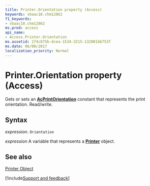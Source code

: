```yaml
---
title: Printer.Orientation property (Access)
keywords: vbaac10.chm12862
f1_keywords:
- vbaac10.chm12862
ms.prod: access
api_name:
- Access.Printer.Orientation
ms.assetid: 274c875b-dcea-1534-3215-132001bbf53f
ms.date: 06/08/2017
localization_priority: Normal
---
```



# Printer.Orientation property (Access)

Gets or sets an  **[AcPrintOrientation](Access.AcPrintOrientation.md)** constant that represents the print orientation. Read/write.


## Syntax

_expression_. `Orientation`

_expression_ A variable that represents a **[Printer](Access.Printer.md)** object.


## See also


[Printer Object](Access.Printer.md)

[!include[Support and feedback](~/includes/feedback-boilerplate.md)]